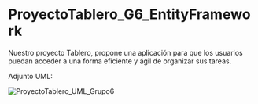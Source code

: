 # ProyectoTablero_G6_EntityFramework
Nuestro proyecto Tablero, propone una aplicación para que los usuarios puedan acceder a una forma eficiente y ágil de organizar sus tareas.

Adjunto UML:

![ProyectoTablero_UML_Grupo6](https://github.com/FDC248150/ProyectoTablero_G6_EntityFramework/assets/142551843/e4826b33-9ec1-43da-913c-9e1ba9424eac)
